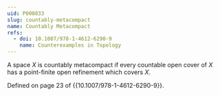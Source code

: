 ```yaml
---
uid: P000033
slug: countably-metacompact
name: Countably Metacompact
refs:
  - doi: 10.1007/978-1-4612-6290-9
    name: Counterexamples in Topology
---
```

A space $X$ is countably metacompact if every countable open cover of $X$ has a point-finite open refinement which covers $X$.

Defined on page 23 of {{10.1007/978-1-4612-6290-9}}.
